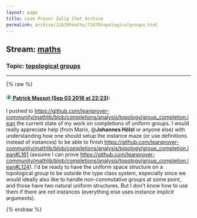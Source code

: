 ```yaml
---
layout: page
title: Lean Prover Zulip Chat Archive 
permalink: archive/116395maths/71870topologicalgroups.html
---
```


## Stream: [maths](index.html)
### Topic: [topological groups](71870topologicalgroups.html)

---


{% raw %}
#### [![Click to go to Zulip](../../assets/img/zulip2.png) Patrick Massot (Sep 03 2018 at 22:23)](https://leanprover.zulipchat.com/#narrow/stream/116395-maths/topic/topological%20groups/near/133277465):
I pushed to https://github.com/leanprover-community/mathlib/blob/completions/analysis/topology/group_completion.lean the current state of my work on completions of uniform groups. I would really appreciate help (from Mario, @**Johannes Hölzl** or anyone else) with understanding how one should setup the instance maze (or use definitions instead of instances) to be able to finish https://github.com/leanprover-community/mathlib/blob/completions/analysis/topology/group_completion.lean#L161 (assume I can prove https://github.com/leanprover-community/mathlib/blob/completions/analysis/topology/group_completion.lean#L124). I'd be ready to have the uniform space structure on a topological group to be outside the type class system, especially since we would ideally also like to handle non-commutative groups at some point, and those have two natural uniform structures. But I don't know how to use them if there are not instances (everything else uses instance implicit arguments).


{% endraw %}
